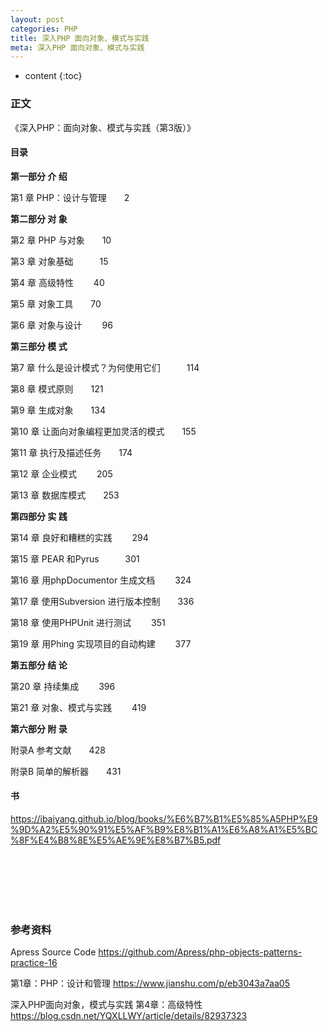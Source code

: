```yaml
---
layout: post
categories: PHP
title: 深入PHP 面向对象、模式与实践
meta: 深入PHP 面向对象、模式与实践
---
```

* content
{:toc}

### 正文

《深入PHP：面向对象、模式与实践（第3版）》 

#### 目录

**第一部分 介 绍**

第1 章 PHP：设计与管理　　2

**第二部分 对 象**

第2 章 PHP 与对象　　10

第3 章 对象基础　　　15

第4 章 高级特性　　 40

第5 章 对象工具　　70

第6 章 对象与设计　　 96

**第三部分 模 式**

第7 章 什么是设计模式？为何使用它们　　　114

第8 章 模式原则　　121

第9 章 生成对象　　134

第10 章 让面向对象编程更加灵活的模式　　155

第11 章 执行及描述任务　　174

第12 章 企业模式　　 205

第13 章 数据库模式　　253

**第四部分 实 践**

第14 章 良好和糟糕的实践　　 294

第15 章 PEAR 和Pyrus　　　301

第16 章 用phpDocumentor 生成文档　　 324

第17 章 使用Subversion 进行版本控制　　336

第18 章 使用PHPUnit 进行测试　　 351

第19 章 用Phing 实现项目的自动构建　　 377

**第五部分 结 论**

第20 章 持续集成　　 396

第21 章 对象、模式与实践　　 419

**第六部分 附 录**

附录A 参考文献　　428

附录B 简单的解析器　　431

#### 书

<https://ibaiyang.github.io/blog/books/%E6%B7%B1%E5%85%A5PHP%E9%9D%A2%E5%90%91%E5%AF%B9%E8%B1%A1%E6%A8%A1%E5%BC%8F%E4%B8%8E%E5%AE%9E%E8%B7%B5.pdf>

<br/><br/><br/><br/><br/>
### 参考资料

Apress Source Code <https://github.com/Apress/php-objects-patterns-practice-16>

第1章：PHP：设计和管理 <https://www.jianshu.com/p/eb3043a7aa05>

深入PHP面向对象，模式与实践 第4章：高级特性 <https://blog.csdn.net/YQXLLWY/article/details/82937323>

